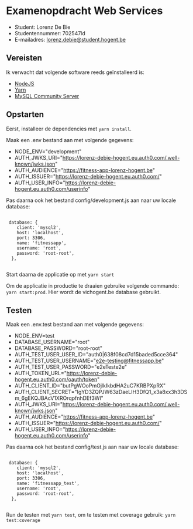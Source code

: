 # Examenopdracht Web Services


- Student: Lorenz De Bie
- Studentennummer: 702547ld
- E-mailadres: lorenz.debie@student.hogent.be

## Vereisten

Ik verwacht dat volgende software reeds geïnstalleerd is:

- [NodeJS](https://nodejs.org)
- [Yarn](https://yarnpkg.com)
- [MySQL Community Server](https://dev.mysql.com/downloads/mysql/)


## Opstarten

 Eerst, installeer de dependencies met <code>yarn install</code>.
 
 Maak een .env bestand aan met volgende gegevens:
 - NODE_ENV="development"
 - AUTH_JWKS_URI="https://lorenz-debie-hogent.eu.auth0.com/.well-known/jwks.json"
 - AUTH_AUDIENCE="https://fitness-app-lorenz-hogent.be"
 - AUTH_ISSUER="https://lorenz-debie-hogent.eu.auth0.com/"
 - AUTH_USER_INFO="https://lorenz-debie-hogent.eu.auth0.com/userinfo"

 Pas daarna ook het bestand config/development.js aan naar uw locale database:

 <code>
 database: {
    client: 'mysql2',
    host: 'localhost',
    port: 3306,
    name: 'fitnessapp',
    username: 'root',
    password: 'root-root',
  },
 </code>
  
  
  
  Start daarna de applicatie op met <code>yarn start</code>
  
  Om de applicatie in productie te draaien gebruike volgende commando: <code>yarn start:prod</code>.
  Hier wordt de vichogent.be database gebruikt.
 


## Testen

Maak een .env.test bestand aan met volgende gegevens:
 - NODE_ENV=test
 - DATABASE_USERNAME="root"
 - DATABASE_PASSWORD="root-root"
 - AUTH_TEST_USER_USER_ID="auth0|638f08cd7d15baded5cce364"
 - AUTH_TEST_USER_USERNAME="e2e-testing@fitnessapp.be"
 - AUTH_TEST_USER_PASSWORD="e2eTeste2e"
 - AUTH_TOKEN_URL="https://lorenz-debie-hogent.eu.auth0.com/oauth/token"
 - AUTH_CLIENT_ID="butPgWOoPmOjlkIkbdHA2uC7KRBPXpRX"
 - AUTH_CLIENT_SECRET="IgYD3ZQPJW63zDaeLIH3DfQ1_x3a8xx3h3DSm_6gEKQJBAcV1XROrqpfnhDEf3Wl"
 - AUTH_JWKS_URI="https://lorenz-debie-hogent.eu.auth0.com/.well-known/jwks.json"
 - AUTH_AUDIENCE="https://fitness-app-lorenz-hogent.be"
 - AUTH_ISSUER="https://lorenz-debie-hogent.eu.auth0.com/"
 - AUTH_USER_INFO="https://lorenz-debie-hogent.eu.auth0.com/userinfo"

 Pas daarna ook het bestand config/test.js aan naar uw locale database:

 <code>
 database: {
    client: 'mysql2',
    host: 'localhost',
    port: 3306,
    name: 'fitnessapp_test',
    username: 'root',
    password: 'root-root',
  },
 </code>
 
Run de testen met <code>yarn test</code>, om te testen met coverage gebruik: <code>yarn test:coverage</code>

